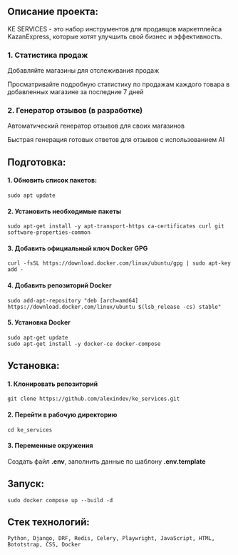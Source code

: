 ## Описание проекта:

KE SERVICES - это набор инструментов для продавцов маркетплейса KazanExpress, которые хотят улучшить свой бизнес и эффективность.

### 1. Статистика продаж

Добавляйте магазины для отслеживания продаж

Просматривайте подробную статистику по продажам каждого товара в добавленных магазине за последние 7 дней

### 2. Генератор отзывов (в разработке)

Автоматический генератор отзывов для своих магазинов

Быстрая генерация готовых ответов для отзывов с использованием AI


## Подготовка:

#### 1. Обновить список пакетов:
```
sudo apt update
```

#### 2. Установить необходимые пакеты 
```
sudo apt-get install -y apt-transport-https ca-certificates curl git software-properties-common
```

#### 3. Добавить официальный ключ Docker GPG
```
curl -fsSL https://download.docker.com/linux/ubuntu/gpg | sudo apt-key add -
```

#### 4. Добавить репозиторий Docker
```
sudo add-apt-repository "deb [arch=amd64] https://download.docker.com/linux/ubuntu $(lsb_release -cs) stable"
```

#### 5. Установка Docker
```
sudo apt-get update
sudo apt-get install -y docker-ce docker-compose
```

## Установка:

#### 1. Клонировать репозиторий
```
git clone https://github.com/alexindev/ke_services.git
```
#### 2. Перейти в рабочую директорию
```
cd ke_services
```

#### 3. Переменные окружения

Создать файл **.env**, заполнить данные по шаблону **.env.template**


## Запуск:

```
sudo docker compose up --build -d
```

## Стек технологий:

```
Python, Django, DRF, Redis, Celery, Playwright, JavaScript, HTML, Bototstrap, CSS, Docker
```
